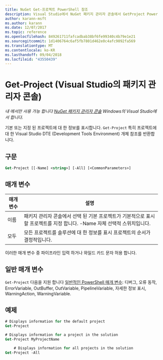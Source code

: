 ```yaml
---
title: NuGet Get-프로젝트 PowerShell 참조
description: Visual Studio에서 NuGet 패키지 관리자 콘솔에서 GetProject PowerShell 명령에 대 한 참조입니다.
author: karann-msft
ms.author: karann
ms.date: 12/07/2017
ms.topic: reference
ms.openlocfilehash: 849261711fafcadbab38bf6fe99340c4b79e1e21
ms.sourcegitcommit: 1d1406764c6af5fb7801d462e0c4afc9092fa569
ms.translationtype: MT
ms.contentlocale: ko-KR
ms.lasthandoff: 09/04/2018
ms.locfileid: "43550439"
---
```

# <a name="get-project-package-manager-console-in-visual-studio"></a>Get-Project (Visual Studio의 패키지 관리자 콘솔)

*내 에서만 사용 가능 합니다 [NuGet 패키지 관리자 콘솔](package-manager-console.md) Windows의 Visual Studio에서 합니다.*

기본 또는 지정 된 프로젝트에 대 한 정보를 표시합니다. `Get-Project` 특히 프로젝트에 대 한 Visual Studio DTE (Development Tools Environment) 개체 참조를 반환합니다.

## <a name="syntax"></a>구문

```ps
Get-Project [[-Name] <string>] [-All] [<CommonParameters>]
```

## <a name="parameters"></a>매개 변수

| 매개 변수 | 설명 |
| --- | --- |
| 이름 | 패키지 관리자 콘솔에서 선택 된 기본 프로젝트가 기본적으로 표시할 프로젝트를 지정 합니다. -Name 자체 선택적 스위치입니다. |
| 모두 | 모든 프로젝트를 솔루션에 대 한 정보를 표시 프로젝트의 순서가 결정적입니다. |

이러한 매개 변수 중 파이프라인 입력 하거나 와일드 카드 문자 허용 합니다.

## <a name="common-parameters"></a>일반 매개 변수

`Get-Project` 다음을 지원 합니다 [일반적인 PowerShell 매개 변수](http://go.microsoft.com/fwlink/?LinkID=113216): 디버그, 오류 동작, ErrorVariable, OutBuffer, OutVariable, PipelineVariable, 자세한 정보 표시, WarningAction, WarningVariable.

## <a name="examples"></a>예제

```ps
# Displays information for the default project
Get-Project

# Displays information for a project in the solution
Get-Project MyProjectName

    # Displays information for all projects in the solution
Get-Project -All
```